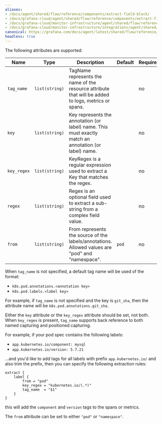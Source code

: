 ```yaml
---
aliases:
- /docs/agent/shared/flow/reference/components/extract-field-block/
- /docs/grafana-cloud/agent/shared/flow/reference/components/extract-field-block/
- /docs/grafana-cloud/monitor-infrastructure/agent/shared/flow/reference/components/extract-field-block/
- /docs/grafana-cloud/monitor-infrastructure/integrations/agent/shared/flow/reference/components/extract-field-block/
canonical: https://grafana.com/docs/agent/latest/shared/flow/reference/components/extract-field-block/
headless: true
---
```


The following attributes are supported:

Name | Type           | Description                                                                                              | Default | Required
---- |----------------|----------------------------------------------------------------------------------------------------------|---------| --------
`tag_name` | `list(string)` | TagName represents the name of the resource attribute that will be added to logs, metrics or spans.      |         | no
`key` | `list(string)` | Key represents the annotation (or label) name. This must exactly match an annotation (or label) name.    |         | no
`key_regex` | `list(string)` | KeyRegex is a regular expression used to extract a Key that matches the regex.                           |         | no
`regex` | `list(string)` | Regex is an optional field used to extract a sub-string from a complex field value.                      |         | no
`from` | `list(string)` | From represents the source of the labels/annotations. Allowed values are "pod" and "namespace".          | `pod`    | no

When `tag_name` is not specified, a default tag name will be used of the format:
* `k8s.pod.annotations.<annotation key>`
* `k8s.pod.labels.<label key>`

For example, if `tag_name` is not specified and the key is `git_sha`, then the attribute name will be
`k8s.pod.annotations.git_sha`.

Either the `key` attribute or the `key_regex` attribute should be set, not both.
When `key_regex` is present, `tag_name` supports back reference to both
named capturing and positioned capturing.

For example, if your pod spec contains the following labels:
* `app.kubernetes.io/component: mysql`
* `app.kubernetes.io/version: 5.7.21`

...and you'd like to add tags for all labels with prefix `app.kubernetes.io/` and also trim the prefix, 
then you can specify the following extraction rules:

```river
extract {
	label {
	    from = "pod"
		key_regex = "kubernetes.io/(.*)"
		tag_name  = "$1"
	}
}
```

this will add the `component` and `version` tags to the spans or metrics.

The `from` attribute can be set to either `"pod"` or `"namespace"`.
